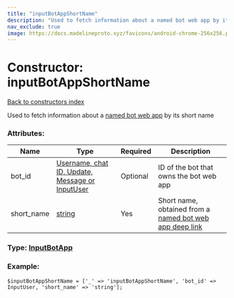 ```yaml
---
title: "inputBotAppShortName"
description: "Used to fetch information about a named bot web app by its short name"
nav_exclude: true
image: https://docs.madelineproto.xyz/favicons/android-chrome-256x256.png
---
```

# Constructor: inputBotAppShortName  
[Back to constructors index](/API_docs/constructors/index.html)



Used to fetch information about a [named bot web app](https://core.telegram.org/api/bots/webapps#named-bot-web-apps) by its short name

### Attributes:

| Name     |    Type       | Required | Description |
|----------|---------------|----------|-------------|
|bot\_id|[Username, chat ID, Update, Message or InputUser](/API_docs/types/InputUser.html) | Optional|ID of the bot that owns the bot web app|
|short\_name|[string](/API_docs/types/string.html) | Yes|Short name, obtained from a [named bot web app deep link](https://core.telegram.org/api/links#named-bot-web-app-links)|



### Type: [InputBotApp](/API_docs/types/InputBotApp.html)


### Example:

```
$inputBotAppShortName = ['_' => 'inputBotAppShortName', 'bot_id' => InputUser, 'short_name' => 'string'];
```  
